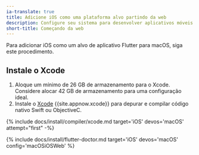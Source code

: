 ```yaml
---
ia-translate: true
title: Adicione iOS como uma plataforma alvo partindo da web
description: Configure seu sistema para desenvolver aplicativos móveis Flutter em iOS.
short-title: Começando da web
---
```


Para adicionar iOS como um alvo de aplicativo Flutter para macOS, siga este procedimento.

## Instale o Xcode

1. Aloque um mínimo de 26 GB de armazenamento para o Xcode.
   Considere alocar 42 GB de armazenamento para uma configuração ideal.
2. Instale o [Xcode][] {{site.appnow.xcode}} para depurar e compilar código nativo
   Swift ou ObjectiveC.

{% include docs/install/compiler/xcode.md target='iOS' devos='macOS' attempt="first" -%}

{% include docs/install/flutter-doctor.md target='iOS' devos='macOS' config='macOSiOSWeb' %}

[Xcode]: {{site.apple-dev}}/xcode/
